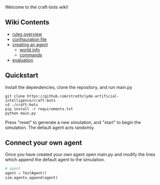 Welcome to the craft-bots wiki!

## Wiki Contents

- [rules overview](rules_overview)
- [configuration file](configuration)
- [creating an agent](creating_an_agent)
  - [world info](world_info)
  - [commands](commands)
- [evaluation](evaluation)

## Quickstart

Install the dependencies, clone the repository, and run main.py
```
git clone https://github.com/strathclyde-artificial-intelligence/craft-bots
cd ./craft-bots
pip install -r requirements.txt
python main.py
```
Press "reset" to generate a new simulation, and "start" to begin the simulation. The default agent acts randomly.

## Connect your own agent

Once you have created your own agent open main.py and modify the lines which append the default agent to the simulation.
```python
# agent
agent = TestAgent()
sim.agents.append(agent)
```
